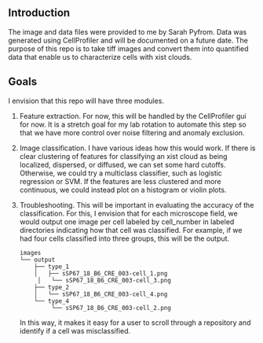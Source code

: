 ## Introduction

The image and data files were provided to me by Sarah Pyfrom. Data was generated using CellProfiler and will be documented on a future date. The purpose of this repo is to take tiff images and convert them into quantified data that enable us to characterize cells with xist clouds.



## Goals

I envision that this repo will have three modules.

1. Feature extraction. For now, this will be handled by the CellProfiler gui for now. It is a stretch goal for my lab rotation to automate this step so that we have more control over noise filtering and anomaly exclusion.

2. Image classification. I have various ideas how this would work. If there is clear clustering of features for classifying an xist cloud as being localized, dispersed, or diffused, we can set some hard cutoffs. Otherwise, we could try a multiclass classifier, such as logistic regression or SVM. If the features are less clustered and more continuous, we could instead plot on a histogram or violin plots.

3. Troubleshooting. This will be important in evaluating the accuracy of the classification. For this, I envision that for each microscope field, we would output one image per cell labeled by cell_number in labeled directories indicating how that cell was classified. For example, if we had four cells classified into three groups, this will be the output.

   ```
   images
   └── output
       ├── type_1
       │   ├── sSP67_18_B6_CRE_003-cell_1.png
    	│   └── sSP67_18_B6_CRE_003-cell_3.png
       ├── type_2
       │   └── sSP67_18_B6_CRE_003-cell_4.png
       └── type_4
    	    └── sSP67_18_B6_CRE_003-cell_2.png
   ```

   In this way, it makes it easy for a user to scroll through a repository and identify if a cell was misclassified.

